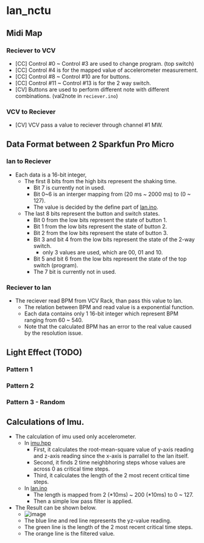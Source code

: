 # lan_nctu

## Midi Map
### Reciever to VCV
* [CC] Control #0 ~ Control #3 are used to change program. (top switch)
* [CC] Control #4 is for the mapped value of accelerometer measurement.
* [CC] Control #8 ~ Control #10 are for buttons.
* [CC] Control #11 ~ Control #13 is for the 2 way switch.
* [CV] Buttons are used to perform different note with different combinations. (val2note in `reciever.ino`)
### VCV to Reciever
* [CV] VCV pass a value to reciever through channel #1 MW.


## Data Format between 2 Sparkfun Pro Micro
### lan to Reciever
* Each data is a 16-bit integer,
	* The first 8 bits from the high bits represent the shaking time.
		* Bit 7 is currently not in used.
		* Bit 0~6 is an interger mapping from (20 ms ~ 2000 ms) to (0 ~ 127).
		* The value is decided by the define part of [lan.ino](https://github.com/showaykerker/lan_nctu/blob/master/lan/lan.ino).
	* The last 8 bits represent the button and switch states.
		* Bit 0 from the low bits represent the state of button 1.
		* Bit 1 from the low bits represent the state of button 2.
		* Bit 2 from the low bits represent the state of button 3.
		* Bit 3 and bit 4 from the low bits represent the state of the 2-way switch.
			* only 3 values are used, which are 00, 01 and 10.
		* Bit 5 and bit 6 from the low bits represent the state of the top switch (program).
		* The 7 bit is currently not in used.
		
### Reciever to lan
* The reciever read BPM from VCV Rack, than pass this value to lan.
	* The relation between BPM and read value is a exponential function.
	* Each data contains only 1 16-bit integer which represent BPM ranging from 60 ~ 540.
	* Note that the calculated BPM has an error to the real value caused by the resolution issue.

## Light Effect (TODO)
### Pattern 1 
### Pattern 2 
### Pattern 3 - Random
	
## Calculations of Imu.
* The calculation of imu used only accelerometer.
	* In [imu.hpp](https://github.com/showaykerker/lan_nctu/blob/master/lan/imu.hpp)
		* First, it calculates the root-mean-square value of y-axis reading and z-axis reading since the x-axis is parrallel to the lan itself.
		* Second, it finds 2 time neighbhoring steps whose values are across 0 as critical time steps.
		* Third, it calculates the length of the 2 most recent critical time steps.
	* In [lan.ino](https://github.com/showaykerker/lan_nctu/blob/master/lan/lan.ino)
		* The length is mapped from 2 (*10ms) ~ 200 (*10ms) to 0 ~ 127.
		* Then a simple low pass filter is applied.
* The Result can be shown below.
	* ![image](https://github.com/showaykerker/lan_nctu/blob/master/asset/delay_calculation.png)
	* The blue line and red line represents the yz-value reading.
	* The green line is the length of the 2 most recent critical time steps.
	* The orange line is the filtered value.
